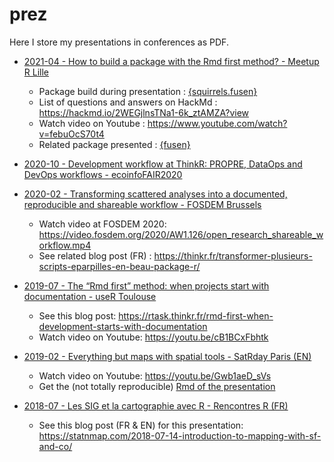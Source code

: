 
<!-- README.md is generated from README.Rmd. Please edit that file -->

# prez

Here I store my presentations in conferences as PDF.

-   [2021-04 - How to build a package with the Rmd first method? -
    Meetup R
    Lille](https://github.com/statnmap/prez/blob/master/2021-04-how-to-build-package-rmd-first-fusen.pdf)

    -   Package build during presentation :
        [{squirrels.fusen}](https://github.com/statnmap/squirrels.fusen)
    -   List of questions and answers on HackMd : https://hackmd.io/2WEGjlnsTNa1-6k_ztAMZA?view
    -   Watch video on Youtube : https://www.youtube.com/watch?v=febuOcS70t4
    -   Related package presented :
        [{fusen}](https://github.com/thinkr-open/fusen)

-   [2020-10 - Development workflow at ThinkR: PROPRE, DataOps and
    DevOps workflows -
    ecoinfoFAIR2020](https://github.com/statnmap/prez/blob/master/2020-10-ThinkR-development-workflow.pdf)

-   [2020-02 - Transforming scattered analyses into a documented,
    reproducible and shareable workflow - FOSDEM
    Brussels](https://github.com/statnmap/prez/blob/master/2020-02_FOSDEM_Rochette_prez.pdf)

    -   Watch video at FOSDEM 2020:
        <https://video.fosdem.org/2020/AW1.126/open_research_shareable_workflow.mp4>
    -   See related blog post (FR) :
        <https://thinkr.fr/transformer-plusieurs-scripts-eparpilles-en-beau-package-r/>

-   [2019-07 - The “Rmd first” method: when projects start with
    documentation - useR
    Toulouse](https://github.com/statnmap/prez/blob/master/2019-07_useR_Toulouse.pdf)

    -   See this blog post:
        <https://rtask.thinkr.fr/rmd-first-when-development-starts-with-documentation>
    -   Watch video on Youtube: <https://youtu.be/cB1BCxFbhtk>

-   [2019-02 - Everything but maps with spatial tools - SatRday Paris
    (EN)](https://github.com/statnmap/prez/blob/master/2019-02-22_SatRdays_Paris.pdf)

    -   Watch video on Youtube: <https://youtu.be/Gwb1aeD_sVs>
    -   Get the (not totally reproducible) [Rmd of the
        presentation](https://github.com/statnmap/prez/blob/master/2019-02-22_SatRdays_Paris.Rmd)

-   [2018-07 - Les SIG et la cartographie avec R - Rencontres R
    (FR)](https://github.com/statnmap/prez/blob/master/2018-07-06_RR2018_Statnmap.pdf)

    -   See this blog post (FR & EN) for this presentation:
        <https://statnmap.com/2018-07-14-introduction-to-mapping-with-sf-and-co/>
